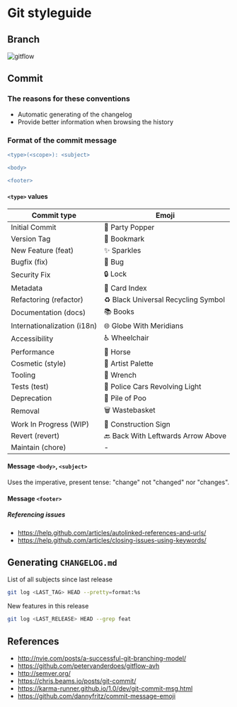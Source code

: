 # Git styleguide

## Branch

![gitflow](http://nvie.com/img/git-model@2x.png)

## Commit

### The reasons for these conventions

- Automatic generating of the changelog
- Provide better information when browsing the history

### Format of the commit message

```diff
<type>(<scope>): <subject>

<body>

<footer>
```

#### `<type>` values

| Commit type                 | Emoji                                        |
| --------------------------- | -------------------------------------------- |
| Initial Commit              | :tada: Party Popper                          |
| Version Tag                 | :bookmark: Bookmark                          |
| New Feature (feat)          | :sparkles: Sparkles                          |
| Bugfix (fix)                | :bug: Bug                                    |
| Security Fix                | :lock: Lock                                  |
| Metadata                    | :card_index: Card Index                      |
| Refactoring (refactor)      | :recycle: Black Universal Recycling Symbol   |
| Documentation (docs)        | :books: Books                                |
| Internationalization (i18n) | :globe_with_meridians: Globe With Meridians  |
| Accessibility               | :wheelchair: Wheelchair                      |
| Performance                 | :racehorse: Horse                            |
| Cosmetic (style)            | :art: Artist Palette                         |
| Tooling                     | :wrench: Wrench                              |
| Tests (test)                | :rotating_light: Police Cars Revolving Light |
| Deprecation                 | :hankey: Pile of Poo                         |
| Removal                     | :wastebasket: Wastebasket                    |
| Work In Progress (WIP)      | :construction:  Construction Sign            |
| Revert (revert)             | :back: Back With Leftwards Arrow Above       |
| Maintain (chore)            | -                                            |

#### Message `<body>`, `<subject>`

Uses the imperative, present tense: "change" not "changed" nor "changes".

#### Message `<footer>`

##### Referencing issues

- https://help.github.com/articles/autolinked-references-and-urls/
- https://help.github.com/articles/closing-issues-using-keywords/

## Generating `CHANGELOG.md`

List of all subjects since last release

```bash
git log <LAST_TAG> HEAD --pretty=format:%s
```

New features in this release

```bash
git log <LAST_RELEASE> HEAD --grep feat
```

## References

- http://nvie.com/posts/a-successful-git-branching-model/
- https://github.com/petervanderdoes/gitflow-avh
- http://semver.org/
- https://chris.beams.io/posts/git-commit/
- https://karma-runner.github.io/1.0/dev/git-commit-msg.html
- https://github.com/dannyfritz/commit-message-emoji

